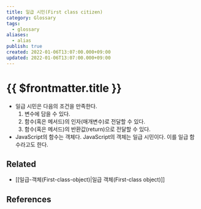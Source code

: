 ```yaml
---
title: 일급 시민(First class citizen)
category: Glossary
tags:
  - glossary
aliases:
  - alias
publish: true
created: 2022-01-06T13:07:00.000+09:00
updated: 2022-01-06T13:07:00.000+09:00
---
```


# {{ $frontmatter.title }}

- 일급 시민은 다음의 조건을 만족한다.
  1.  변수에 담을 수 있다.
  2.  함수(혹은 메서드)의 인자(매개변수)로 전달할 수 있다.
  3.  함수(혹은 메서드)의 반환값(return)으로 전달할 수 있다.
- JavaScript의 함수는 객체다. JavaScript의 객체는 일급 시민이다. 이를 일급 함수라고도 한다.

## Related

- [[일급-객체(First-class-object)|일급 객체(First-class object)]]

## References
